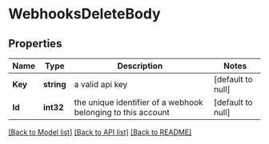 # WebhooksDeleteBody

## Properties
Name | Type | Description | Notes
------------ | ------------- | ------------- | -------------
**Key** | **string** | a valid api key | [default to null]
**Id** | **int32** | the unique identifier of a webhook belonging to this account | [default to null]

[[Back to Model list]](../README.md#documentation-for-models) [[Back to API list]](../README.md#documentation-for-api-endpoints) [[Back to README]](../README.md)

